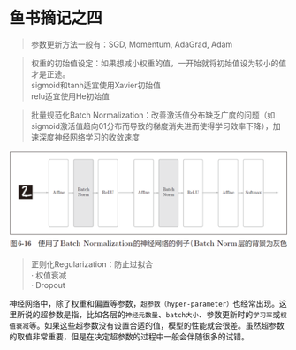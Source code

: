 # 鱼书摘记之四
>参数更新方法一般有：SGD, Momentum, AdaGrad, Adam

>权重的初始值设定：如果想减小权重的值，一开始就将初始值设为较小的值才是正途。  
>sigmoid和tanh适宜使用Xavier初始值  
>relu适宜使用He初始值

>批量规范化Batch Normalization：改善激活值分布缺乏广度的问题（如sigmoid激活值趋向01分布而导致的梯度消失进而使得学习效率下降），加速深度神经网络学习的收敛速度

![alt text](tac/image.png ':size=600')

>正则化Regularization：防止过拟合  
>· 权值衰减  
>· Dropout

神经网络中，除了权重和偏置等参数，`超参数（hyper-parameter）`也经常出现。这里所说的超参数是指，比如各层的`神经元数量`、`batch大小`、参数更新时的`学习率`或`权值衰减`等。如果这些超参数没有设置合适的值，模型的性能就会很差。虽然超参数的取值非常重要，但是在决定超参数的过程中一般会伴随很多的试错。